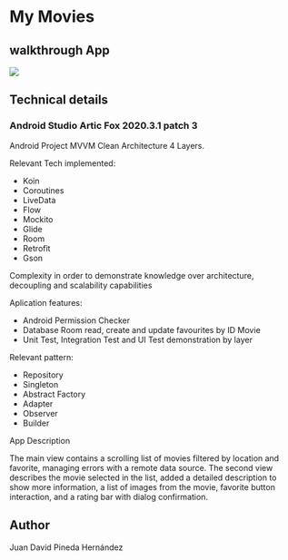 # My Movies


## walkthrough App

![](myMovies.gif)

## Technical details

### Android Studio Artic Fox 2020.3.1 patch 3

Android Project MVVM Clean Architecture 4 Layers.

Relevant Tech implemented:

- Koin
- Coroutines
- LiveData
- Flow
- Mockito
- Glide
- Room
- Retrofit
- Gson

Complexity in order to demonstrate knowledge over architecture, decoupling and scalability capabilities

Aplication features:

- Android Permission Checker
- Database Room read, create and update favourites by ID Movie
- Unit Test, Integration Test and UI Test demonstration by layer

Relevant pattern:

- Repository 
- Singleton 
- Abstract Factory
- Adapter
- Observer
- Builder

App Description

The main view contains a scrolling list of movies filtered by location and favorite, managing errors with a remote data source.
The second view describes the movie selected in the list, added a detailed description to show more information, a list of images from the movie, favorite button interaction, and a rating bar with dialog confirmation.


## Author
Juan David Pineda Hernández